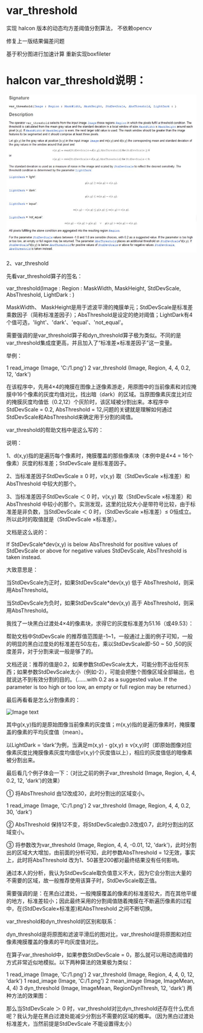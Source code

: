 # var_threshold

实现 halcon 版本的动态均方差阈值分割算法， 不依赖opencv

修复上一版结果偏差问题

基于积分图进行加速计算 重新实现boxfileter


# halcon var_threshold说明：
![Image text](https://github.com/hdmjdp/var_threshold/blob/master/haclon.jpg)



2、var_threshold


先看var_threshold算子的签名：

var_threshold(Image : Region : MaskWidth, MaskHeight, StdDevScale, AbsThreshold, LightDark : )

MaskWidth、 MaskHeight是用于滤波平滑的掩膜单元；StdDevScale是标准差乘数因子（简称标准差因子）；AbsThreshold是设定的绝对阈值；LightDark有4个值可选，'light'、'dark'、'equal'、'not_equal'。



需要强调的是var_threshold算子和dyn_threshold算子极为类似。不同的是var_threshold集成度更高，并且加入了“标准差×标准差因子”这一变量。

举例：



1 read_image (Image, 'C:/1.png')
2 var_threshold (Image, Region, 4, 4, 0.2, 12, 'dark')


在该程序中，先用4×4的掩膜在图像上逐像素游走，用原图中的当前像素和对应掩膜中16个像素的灰度均值对比，找出暗（dark）的区域。当原图像素灰度比对应的掩膜灰度均值低（0.2,12）个灰阶时，该区域被分割出来。本程序中StdDevScale = 0.2, AbsThreshold = 12,问题的关键就是理解如何通过StdDevScale和AbsThreshold来确定用于分割的阈值。

 

var_threshold的帮助文档中是这么写的：


说明：

1、d(x,y)指的是遍历每个像素时，掩膜覆盖的那些像素块（本例中是4×4 = 16个像素）灰度的标准差；StdDevScale 是标准差因子。

2、当标准差因子StdDevScale ≥ 0 时，v(x,y) 取（StdDevScale ×标准差）和AbsThreshold 中较大的那个。

3、当标准差因子StdDevScale ＜ 0 时，v(x,y) 取（StdDevScale ×标准差）和AbsThreshold 中较小的那个。实测发现，这里的比较大小是带符号比较，由于标准差是非负数，当StdDevScale ＜ 0 时，（StdDevScale ×标准差）≤ 0恒成立。所以此时的取值就是（StdDevScale ×标准差）。


文档是这么说的：

If StdDevScale*dev(x,y) is below AbsThreshold for positive values of StdDevScale or above for negative values StdDevScale, AbsThreshold is taken instead.

大致意思是：

当StdDevScale为正时，如果StdDevScale*dev(x,y) 低于 AbsThreshold，则采用AbsThreshold。

当StdDevScale为负时，如果StdDevScale*dev(x,y) 高于 AbsThreshold，则采用AbsThreshold。

 

我找了一块黑白过渡处4×4的像素块，求得它的灰度标准差为51.16（或49.53）：


帮助文档中StdDevScale 的推荐值范围是-1~1，一般通过上面的例子可知，一般的明显的黑白过度处的标准差在50左右，乘以StdDevScale即-50 ~ 50 ,50的灰度差异，对于分割来说一般是够了的。

文档还说：推荐的值是0.2，如果参数StdDevScale太大，可能分割不出任何东西；如果参数StdDevScale太小（例如-2），可能会把整个图像区域全部输出，也就说达不到有效分割的目的。（……with 0.2 as a suggested value. If the parameter is too high or too low, an empty or full region may be returned.）

 

最后再看看是怎么分割像素的：

![Image text](https://images2015.cnblogs.com/blog/1002191/201702/1002191-20170210161338885-896535788.png)
 

其中g(x,y)指的是原始图像当前像素的灰度值；m(x,y)指的是遍历像素时，掩膜覆盖的像素的平均灰度值（mean）。

以LightDark = ‘dark’为例，当满足m(x,y) - g(x,y) ≥ v(x,y)时（即原始图像对应像素灰度比掩膜像素灰度均值低v(x,y)个灰度值以上），相应的灰度值低的暗像素被分割出来。

 

最后看几个例子体会一下：（对比之前的例子var_threshold (Image, Region, 4, 4, 0.2, 12, 'dark')的效果）

① 将AbsThreshold 由12改成30，此时分割出的区域变小。

1 read_image (Image, 'C:/1.png')
2 var_threshold (Image, Region, 4, 4, 0.2, 30, 'dark')


 

② AbsThreshold 保持12不变，将StdDevScale由0.2改成0.7，此时分割出的区域变小。



 

③ 将参数改为var_threshold (Image, Region, 4, 4, -0.01, 12, 'dark')，此时分割出的区域大大增加，由前面的分析可知，此时参数AbsThreshold = 12无效，事实上，此时将AbsThreshold 改为1、50甚至200都对最终结果没有任何影响。



 

通过本人的分析，我认为StdDevScale取负值意义不大，因为它会分割出大量的不需要的区域，故一般推荐使用该算子时，StdDevScale取正值。

 

需要强调的是：在黑白过渡处，一般掩膜覆盖的像素的标准差较大，而在其他平缓的地方，标准差较小；因此最终采用的分割阈值随着掩膜在不断遍历像素的过程中，在(StdDevScale×标准差)和AbsThreshold 之间不断切换。

 

var_threshold和dyn_threshold的区别和联系：

 

dyn_threshold是将原图和滤波平滑后的图对比，var_threshold是将原图和对应像素掩膜覆盖的像素的平均灰度值对比。

在算子var_threshold中，如果参数StdDevScale = 0，那么就可以用动态阈值的方式非常近似地模拟。以下两种算法的效果极为类似：

1 read_image (Image, 'C:/1.png')
2 var_threshold (Image, Region, 4, 4, 0, 12, 'dark')
1 read_image (Image, 'C:/1.png')
2 mean_image (Image, ImageMean, 4, 4)
3 dyn_threshold (Image, ImageMean, RegionDynThresh, 12, 'dark')
两种方法的效果图：



 

那么当StdDevScale ＞ 0 时，var_threshold对比dyn_threshold还存在什么优点呢？我认为是在黑白过渡处能减少分割出不需要的区域的概率。（因为黑白过渡处标准差大，当然前提是StdDevScale 不能设置得太小）


